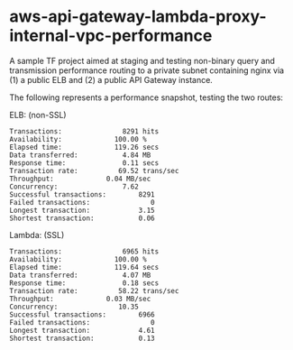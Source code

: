 # aws-api-gateway-lambda-proxy-internal-vpc-performance
A sample TF project aimed at staging and testing non-binary query and transmission performance routing to a private
subnet containing nginx via (1) a public ELB and (2) a public API Gateway instance.

The following represents a performance snapshot, testing the two routes:

ELB: (non-SSL)

```text
Transactions:		        8291 hits
Availability:		      100.00 %
Elapsed time:		      119.26 secs
Data transferred:	        4.84 MB
Response time:		        0.11 secs
Transaction rate:	       69.52 trans/sec
Throughput:		        0.04 MB/sec
Concurrency:		        7.62
Successful transactions:        8291
Failed transactions:	           0
Longest transaction:	        3.15
Shortest transaction:	        0.06
```

Lambda: (SSL)

```text
Transactions:		        6965 hits
Availability:		      100.00 %
Elapsed time:		      119.64 secs
Data transferred:	        4.07 MB
Response time:		        0.18 secs
Transaction rate:	       58.22 trans/sec
Throughput:		        0.03 MB/sec
Concurrency:		       10.35
Successful transactions:        6966
Failed transactions:	           0
Longest transaction:	        4.61
Shortest transaction:	        0.13
```